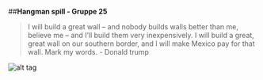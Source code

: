 ##**Hangman spill - Gruppe 25**

> I will build a great wall – and nobody builds walls better than me, believe me – and I’ll build them very inexpensively. I will build a great, great wall on our southern border, and I will make Mexico pay for that wall. Mark my words. - Donald trump


![alt tag](https://lh5.ggpht.com/Uz8u6HRnoQffXamOEYMcrENi4D6buhw7CXjMBdeeTYGmw0AvXdrn9BsZs92SWIdJWg0=w300)


